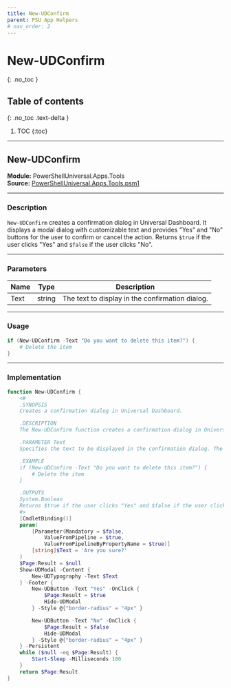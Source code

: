 ```yaml
---
title: New-UDConfirm
parent: PSU App Helpers
# nav_order: 2
---
```


# New-UDConfirm
{: .no_toc }

## Table of contents
{: .no_toc .text-delta }

1. TOC
{:toc}

---

## New-UDConfirm

**Module:** PowerShellUniversal.Apps.Tools  
**Source:** [PowerShellUniversal.Apps.Tools.psm1](https://github.com/ironmansoftware/gallery/blob/b7e579ff12793dba880c06cab0df059f5fe6b43b/Apps/PowerShellUniversal.Apps.Tools/PowerShellUniversal.Apps.Tools.psm1#L53)

---

### Description

`New-UDConfirm` creates a confirmation dialog in Universal Dashboard. It displays a modal dialog with customizable text and provides "Yes" and "No" buttons for the user to confirm or cancel the action. Returns `$true` if the user clicks "Yes" and `$false` if the user clicks "No".

---

### Parameters

| Name | Type   | Description                                      |
|------|--------|--------------------------------------------------|
| Text | string | The text to display in the confirmation dialog.  |

---

### Usage

```powershell
if (New-UDConfirm -Text "Do you want to delete this item?") {
    # Delete the item
}
```

---

### Implementation

```powershell
function New-UDConfirm {
    <#
    .SYNOPSIS
    Creates a confirmation dialog in Universal Dashboard.

    .DESCRIPTION
    The New-UDConfirm function creates a confirmation dialog in Universal Dashboard. It displays a modal dialog with a specified text and provides "Yes" and "No" buttons for the user to confirm or cancel the action.

    .PARAMETER Text
    Specifies the text to be displayed in the confirmation dialog. The default value is "Are you sure?".

    .EXAMPLE
    if (New-UDConfirm -Text "Do you want to delete this item?") {
        # Delete the item
    }

    .OUTPUTS
    System.Boolean
    Returns $true if the user clicks "Yes" and $false if the user clicks "No".
    #>
    [CmdletBinding()]
    param(
        [Parameter(Mandatory = $false,
            ValueFromPipeline = $true,
            ValueFromPipelineByPropertyName = $true)]
        [string]$Text = 'Are you sure?'
    )
    $Page:Result = $null
    Show-UDModal -Content {
        New-UDTypography -Text $Text
    } -Footer {
        New-UDButton -Text "Yes" -OnClick {
            $Page:Result = $true
            Hide-UDModal
        } -Style @{"border-radius" = "4px" }

        New-UDButton -Text "No" -OnClick {
            $Page:Result = $false
            Hide-UDModal
        } -Style @{"border-radius" = "4px" }
    } -Persistent
    while ($null -eq $Page:Result) {
        Start-Sleep -Milliseconds 100
    }
    return $Page:Result
}
```